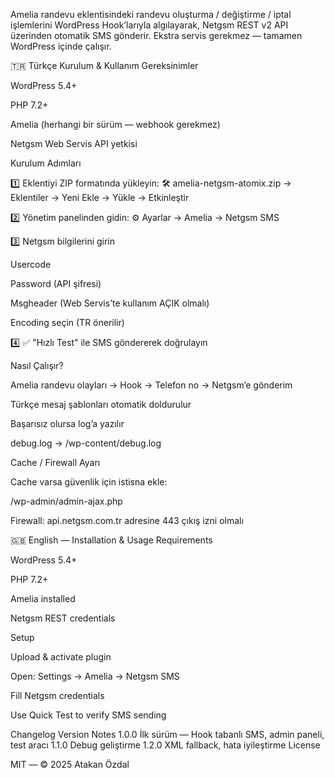 Amelia randevu eklentisindeki randevu oluşturma / değiştirme / iptal işlemlerini WordPress Hook’larıyla algılayarak, Netgsm REST v2 API üzerinden otomatik SMS gönderir.
Ekstra servis gerekmez — tamamen WordPress içinde çalışır.

🇹🇷 Türkçe Kurulum & Kullanım
Gereksinimler

WordPress 5.4+

PHP 7.2+

Amelia (herhangi bir sürüm — webhook gerekmez)

Netgsm Web Servis API yetkisi

Kurulum Adımları

1️⃣ Eklentiyi ZIP formatında yükleyin:
🛠 amelia-netgsm-atomix.zip → Eklentiler → Yeni Ekle → Yükle → Etkinleştir

2️⃣ Yönetim panelinden gidin:
⚙️ Ayarlar → Amelia → Netgsm SMS

3️⃣ Netgsm bilgilerini girin

Usercode

Password (API şifresi)

Msgheader (Web Servis’te kullanım AÇIK olmalı)

Encoding seçin (TR önerilir)

4️⃣ ✅ "Hızlı Test" ile SMS göndererek doğrulayın

Nasıl Çalışır?

Amelia randevu olayları → Hook → Telefon no → Netgsm’e gönderim

Türkçe mesaj şablonları otomatik doldurulur

Başarısız olursa log’a yazılır

debug.log → /wp-content/debug.log

Cache / Firewall Ayarı

Cache varsa güvenlik için istisna ekle:

/wp-admin/admin-ajax.php


Firewall:
api.netgsm.com.tr adresine 443 çıkış izni olmalı

🇬🇧 English — Installation & Usage
Requirements

WordPress 5.4+

PHP 7.2+

Amelia installed

Netgsm REST credentials

Setup

Upload & activate plugin

Open: Settings → Amelia → Netgsm SMS

Fill Netgsm credentials

Use Quick Test to verify SMS sending

Changelog
Version	Notes
1.0.0	İlk sürüm — Hook tabanlı SMS, admin paneli, test aracı
1.1.0	Debug geliştirme
1.2.0	XML fallback, hata iyileştirme
License

MIT — © 2025 Atakan Özdal
